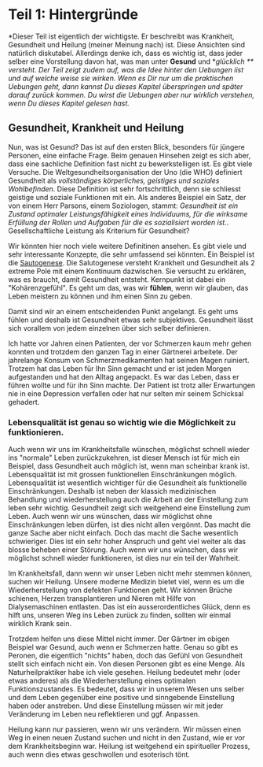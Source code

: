 # Teil 1: Hintergründe

*Dieser Teil ist eigentlich der wichtigste. Er beschreibt was Krankheit, Gesundheit und Heilung (meiner Meinung nach) ist. Diese Ansichten sind natürlich diskutabel. Allerdings denke ich, dass es wichtig ist, dass jeder selber eine Vorstellung davon hat, was man unter **Gesund** und **glücklich ** versteht. Der Teil zeigt zudem auf, was die Idee hinter den Uebungen iist und auf welche weise sie wirken. Wenn es Dir nur um die praktischen Uebungen geht, dann kannst Du dieses Kapitel überspringen und später darauf zurück kommen. Du wirst die Uebungen aber nur wirklich verstehen, wenn Du dieses Kapitel gelesen hast.*

## Gesundheit, Krankheit und Heilung

Nun, was ist Gesund? Das ist auf den ersten Blick, besonders für jüngere Personen, eine einfache Frage. Beim genauen Hinsehen zeigt es sich aber, dass eine sachliche Definition fast nicht zu bewerkstelligen ist. Es gibt viele Versuche. Die Weltgesundheitsorganisation der Uno (die WHO) definiert Gesundheit als *vollständiges körperliches, geistiges und soziales Wohlbefinden*. Diese Definition ist sehr fortschrittlich, denn sie schliesst geistige und soziale Funktionen mit ein. Als anderes Beispiel ein Satz, der von einem Herr Parsons, einem Soziologen, stammt: *Gesundheit ist ein Zustand optimaler Leistungsfähigkeit eines Individuums, für die wirksame Erfüllung der Rollen und Aufgaben für die es sozialisiert worden ist.*.  Gesellschaftliche Leistung als Kriterium für Gesundheit?

Wir könnten hier noch viele weitere Definitinen ansehen. Es gibt viele und sehr interessante Konzepte, die sehr umfassend sei könnten. Ein Beispiel ist die [Sautogenese](https://de.wikipedia.org/wiki/Salutogenese). Die Salutogenese versteht Krankheit und Gesundheit als 2 extreme Pole mit einem Kontinuum dazwischen. Sie versucht zu erklären, was es braucht, damit Gesundheit entsteht. Kernpunkt ist dabei ein "Kohärenzgefühl". Es geht um das, was wir **fühlen**, wenn wir glauben, das Leben meistern zu können und ihm einen Sinn zu geben. 

Damit sind wir an einem entscheidenden Punkt angelangt. Es geht ums fühlen und deshalb ist Gesundheit etwas sehr subjektives. Gesundheit lässt sich vorallem von jedem einzelnen über sich selber definieren. 

Ich hatte vor Jahren einen Patienten, der vor Schmerzen kaum mehr gehen konnten und trotzdem den ganzen Tag in einer Gärtnerei arbeitete. Der jahrelange Konsum von Schmerzmedikamenten hat seinen Magen ruiniert. Trotzem hat das Leben für Ihn Sinn gemacht und er ist jeden Morgen aufgestanden und hat den Alltag angepackt. Es war das Leben, dass er führen wollte und für ihn Sinn machte. Der Patient ist trotz aller Erwartungen nie in eine Depression verfallen oder hat nur selten mir seinem Schicksal gehadert. 

### Lebensqualität ist genau so wichtig wie die Möglichkeit zu funktionieren. 
Auch wenn wir uns im Krankheitsfalle wünschen, möglichst schnell wieder ins "normale" Leben zurückzukehren, ist dieser Mensch ist für mich ein Beispiel, dass Gesundheit auch möglich ist, wenn man scheinbar krank ist. Lebensqualität ist mit grossen funktionellen Einschränkungen möglich. Lebensqualität ist wesentlich wichtiger für die Gesundheit als funktionelle Einschränkungen. Deshalb ist neben der klassich medizinischen Behandlung und wiederherstellung auch die Arbeit an der  Einstellung zum leben sehr wichtig. Gesundheit zeigt sich weitgehend eine Einstellung zum Leben. Auch wenn wir uns wünschen, dass wir möglichst ohne Einschränkungen leben dürfen,  ist dies nicht allen vergönnt. Das macht die ganze Sache aber nicht einfach. Doch das macht die Sache wesentlich schwieriger. Dies ist ein sehr hoher Anspruch und geht viel weiter als das blosse beheben einer Störung. Auch wenn wir uns wünschen, dass wir möglichst schnell wieder funktioneren, ist dies nur ein teil der Wahrheit. 

Im Krankheitsfall, dann wenn wir unser Leben nicht mehr stemmen können, suchen wir Heilung. Unsere moderne Medizin bietet viel, wenn es um die Wiederherstellung von defekten Funktionen geht. Wir können Brüche schienen, Herzen transplantieren und Nieren mit Hilfe von Dialysemaschinen entlasten. Das ist ein ausserordentliches Glück, denn es hilft uns, unseren Weg ins Leben zurück zu finden, sollten wir einmal wirklich Krank sein. 

Trotzdem helfen uns diese Mittel nicht immer. Der Gärtner im obigen Beispiel war Gesund, auch wenn er Schmerzen hatte. Genau so gibt es Peronen, die eigentlich "nichts" haben, doch das Gefühl von Gesundheit stellt sich einfach nicht ein. Von diesen Personen gibt es eine Menge. Als Naturheilpraktiker habe ich viele gesehen. Heilung bedeutet mehr (oder etwas anderes) als die Wiederherstellung eines optimalen Funktionszustandes. Es bedeutet, dass wir in unserem Wesen uns selber und dem Leben gegenüber eine positive und sinngebende Einstellung haben oder anstreben. Und diese Einstellung müssen wir mit jeder Veränderung im Leben neu reflektieren und ggf. Anpassen. 

Heilung kann nur passieren, wenn wir uns verändern. Wir müssen einen Weg in einen neuen Zustand suchen und nicht in den Zustand, wie er vor dem Krankheitsbeginn war. Heilung ist weitgehend ein spiritueller Prozess, auch wenn dies etwas geschwollen und esoterisch tönt. 



